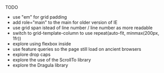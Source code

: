 TODO

* use "em" for grid padding
* add role="main" to the main for older version of IE
* use grid span istead of line number / line number as more readable
* switch to grid-template-column to use repeat(auto-fit, minmax(200px, 1fr))
* explore using flexbox inside <sections>
* use feature queries so the page still load on ancient browsers
* explore drop caps
* explore the use of the ScrollTo library
* explore the Dragula library
